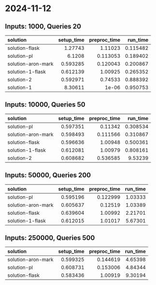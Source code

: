 # 2024-11-12

## Inputs: 1000, Queries 20

| solution           |   setup_time |   preproc_time |   run_time |
|:-------------------|-------------:|---------------:|-----------:|
| solution-flask     |     1.27743  |       1.11023  |   0.115482 |
| solution-pl        |     6.1208   |       0.113053 |   0.189402 |
| solution-aron-mark |     0.593285 |       0.120043 |   0.200867 |
| solution-1-flask   |     0.612139 |       1.00925  |   0.265352 |
| solution-2         |     0.592971 |       0.74533  |   0.888392 |
| solution-1         |     8.30611  |       1e-06    |   0.950753 |

## Inputs: 10000, Queries 50

| solution           |   setup_time |   preproc_time |   run_time |
|:-------------------|-------------:|---------------:|-----------:|
| solution-pl        |     0.597351 |       0.11342  |   0.308534 |
| solution-aron-mark |     0.598493 |       0.111566 |   0.310867 |
| solution-flask     |     0.596636 |       1.00948  |   0.500361 |
| solution-1-flask   |     0.612081 |       1.00979  |   0.808161 |
| solution-2         |     0.608682 |       0.536585 |   9.53239  |

## Inputs: 50000, Queries 200

| solution           |   setup_time |   preproc_time |   run_time |
|:-------------------|-------------:|---------------:|-----------:|
| solution-pl        |     0.595196 |       0.122999 |    1.03333 |
| solution-aron-mark |     0.605637 |       0.12519  |    1.03389 |
| solution-flask     |     0.639604 |       1.00992  |    2.21701 |
| solution-1-flask   |     0.612015 |       1.01017  |    5.67301 |

## Inputs: 250000, Queries 500

| solution           |   setup_time |   preproc_time |   run_time |
|:-------------------|-------------:|---------------:|-----------:|
| solution-aron-mark |     0.599325 |       0.144619 |    4.65398 |
| solution-pl        |     0.608731 |       0.153006 |    4.84344 |
| solution-flask     |     0.583436 |       1.00919  |    9.30194 |